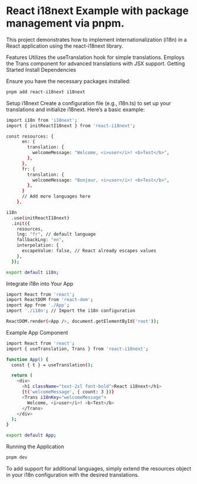 # React i18next Example with package management via pnpm.

This project demonstrates how to implement internationalization (i18n) in a React application using the react-i18next library.

Features
Utilizes the useTranslation hook for simple translations.
Employs the Trans component for advanced translations with JSX support.
Getting Started
Install Dependencies

Ensure you have the necessary packages installed:

````bash
pnpm add react-i18next i18next
````

Setup i18next
Create a configuration file (e.g., i18n.ts) to set up your translations and initialize i18next. Here’s a basic example:

````bash
import i18n from 'i18next';
import { initReactI18next } from 'react-i18next';

const resources: {
      en: {
        translation: {
          welcomeMessage: "Welcome, <i>user</i>! <b>Test</b>",
        },
      },
      fr: {
        translation: {
          welcomeMessage: "Bonjour, <i>user</i>! <b>Test</b>",
        },
      }
      // Add more languages here
    },

i18n
  .use(initReactI18next)
  .init({
    resources,
    lng: "fr", // default language
    fallbackLng: "en",
    interpolation: {
      escapeValue: false, // React already escapes values
    },
  });

export default i18n;

````

Integrate i18n into Your App

````bash
import React from 'react';
import ReactDOM from 'react-dom';
import App from './App';
import './i18n'; // Import the i18n configuration

ReactDOM.render(<App />, document.getElementById('root'));
````

Example App Component
````bash
import React from 'react';
import { useTranslation, Trans } from 'react-i18next';

function App() {
  const { t } = useTranslation();

  return (
    <div>
      <h1 className="text-2xl font-bold">React i18next</h1>
      {t('welcomeMessage', { count: 3 })}
      <Trans i18nKey="welcomeMessage">
        Welcome, <i>user</i>! <b>Test</b>
      </Trans>
    </div>
  );
}

export default App;
````
Running the Application
````bash
pnpm dev
````
To add support for additional languages, simply extend the resources object in your i18n configuration with the desired translations.
